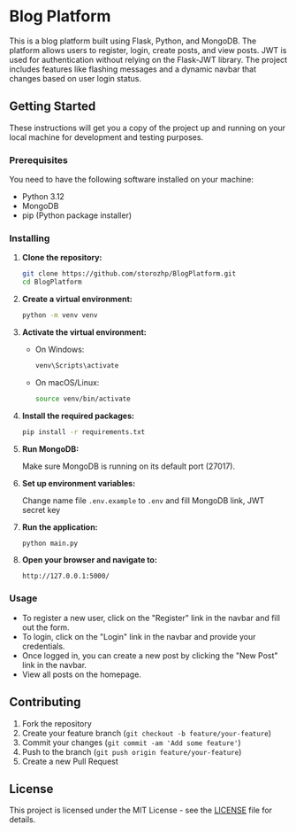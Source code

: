 # Blog Platform

This is a blog platform built using Flask, Python, and MongoDB. The platform allows users to register, login, create posts, and view posts. JWT is used for authentication without relying on the Flask-JWT library. The project includes features like flashing messages and a dynamic navbar that changes based on user login status.


## Getting Started

These instructions will get you a copy of the project up and running on your local machine for development and testing purposes.

### Prerequisites

You need to have the following software installed on your machine:

- Python 3.12
- MongoDB
- pip (Python package installer)

### Installing

1. **Clone the repository:**

    ```bash
    git clone https://github.com/storozhp/BlogPlatform.git
    cd BlogPlatform
    ```

2. **Create a virtual environment:**

    ```bash
    python -m venv venv
    ```

3. **Activate the virtual environment:**

    - On Windows:

        ```bash
        venv\Scripts\activate
        ```

    - On macOS/Linux:

        ```bash
        source venv/bin/activate
        ```

4. **Install the required packages:**

    ```bash
    pip install -r requirements.txt
    ```

5. **Run MongoDB:**

    Make sure MongoDB is running on its default port (27017).

6. **Set up environment variables:**

    Change name file `.env.example` to `.env` and fill MongoDB link, JWT secret key

7. **Run the application:**

    ```bash
    python main.py
    ```

8. **Open your browser and navigate to:**

    ```
    http://127.0.0.1:5000/
    ```

### Usage

- To register a new user, click on the "Register" link in the navbar and fill out the form.
- To login, click on the "Login" link in the navbar and provide your credentials.
- Once logged in, you can create a new post by clicking the "New Post" link in the navbar.
- View all posts on the homepage.


## Contributing

1. Fork the repository
2. Create your feature branch (`git checkout -b feature/your-feature`)
3. Commit your changes (`git commit -am 'Add some feature'`)
4. Push to the branch (`git push origin feature/your-feature`)
5. Create a new Pull Request

## License

This project is licensed under the MIT License - see the [LICENSE](LICENSE) file for details.

